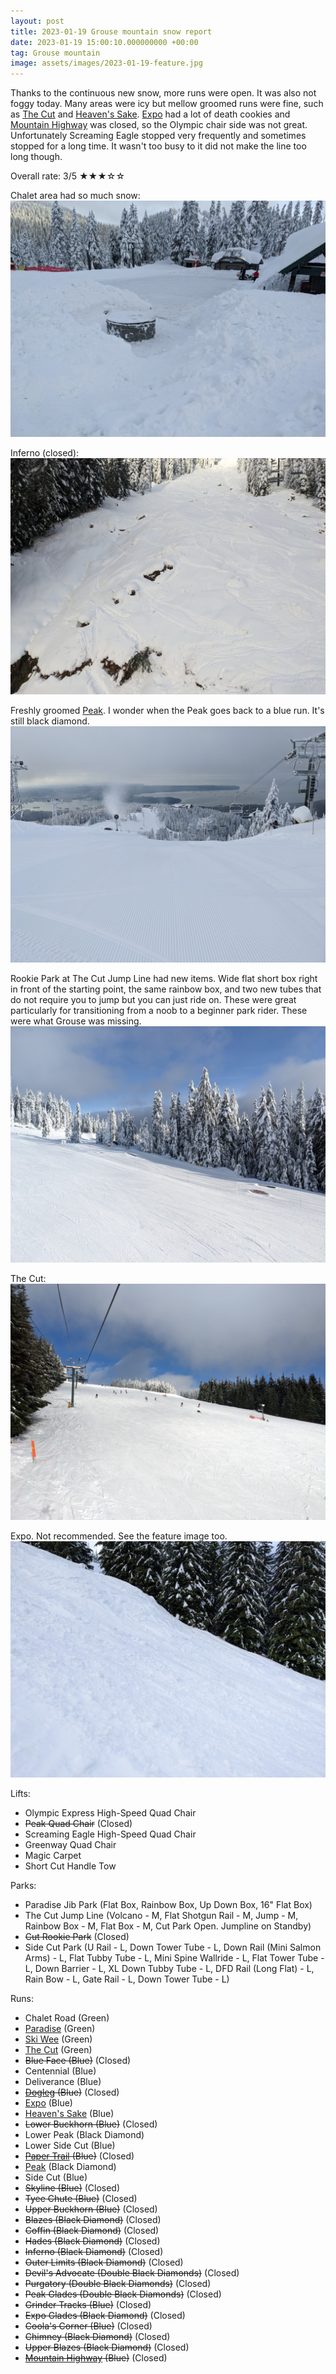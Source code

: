 ```yaml
---
layout: post
title: 2023-01-19 Grouse mountain snow report
date: 2023-01-19 15:00:10.000000000 +00:00
tag: Grouse mountain
image: assets/images/2023-01-19-feature.jpg
---
```


Thanks to the continuous new snow, more runs were open. It was also not foggy today. Many areas were icy but mellow groomed runs were fine, such as [The Cut](/grouse/the-cut/) and [Heaven's Sake](/heavens-sake/). [Expo](/grouse/expo/) had a lot of death cookies and [Mountain Highway](/grouse/mountain-highway/) was closed, so the Olympic chair side was not great. Unfortunately Screaming Eagle stopped very frequently and sometimes stopped for a long time. It wasn't too busy to it did not make the line too long though.

Overall rate: 3/5 ★★★☆☆

Chalet area had so much snow:
![](/assets/images/2023-01-19-chalet.jpg)

Inferno (closed):
![](/assets/images/2023-01-19-inferno-closed.jpg)

Freshly groomed [Peak](/grouse/peak/). I wonder when the Peak goes back to a blue run. It's still black diamond.
![](/assets/images/2023-01-19-peak-freshly-groomed.jpg)

Rookie Park at The Cut Jump Line had new items. Wide flat short box right in front of the starting point, the same rainbow box, and two new tubes that do not require you to jump but you can just ride on. These were great particularly for transitioning from a noob to a beginner park rider. These were what Grouse was missing.
![](/assets/images/2023-01-19-the-cut-jump-line-which-is-rookie-park.jpg)

The Cut:
![](/assets/images/2023-01-19-the-cut.jpg)

Expo. Not recommended. See the feature image too.
![](/assets/images/2023-01-19-expo.jpg)

Lifts:

* Olympic Express High-Speed Quad Chair
* <del>Peak Quad Chair</del> (Closed)
* Screaming Eagle High-Speed Quad Chair
* Greenway Quad Chair
* Magic Carpet
* Short Cut Handle Tow

Parks:

* Paradise Jib Park (Flat Box, Rainbow Box, Up Down Box, 16" Flat Box)
* The Cut Jump Line (Volcano - M, Flat Shotgun Rail - M, Jump - M, Rainbow Box - M, Flat Box - M, Cut Park Open. Jumpline on Standby)
* <del>Cut Rookie Park</del> (Closed)
* Side Cut Park (U Rail - L, Down Tower Tube - L, Down Rail (Mini Salmon Arms) - L, Flat Tubby Tube - L, Mini Spine Wallride - L, Flat Tower Tube - L, Down Barrier - L, XL Down Tubby Tube - L, DFD Rail (Long Flat) - L, Rain Bow - L, Gate Rail - L, Down Tower Tube - L)

Runs:

* Chalet Road (Green)
* [Paradise](/grouse/paradise) (Green)
* [Ski Wee](/magic-carpet/) (Green)
* [The Cut](/grouse/the-cut/) (Green)
* <del>Blue Face (Blue)</del> (Closed)
* Centennial (Blue)
* Deliverance (Blue)
* <del>[Dogleg](/dogleg/) (Blue)</del> (Closed)
* [Expo](/grouse/expo/) (Blue)
* [Heaven's Sake](/heavens-sake/) (Blue)
* <del>Lower Buckhorn (Blue)</del> (Closed)
* Lower Peak (Black Diamond)
* Lower Side Cut (Blue)
* <del>[Paper Trail](/paper-trail/) (Blue)</del> (Closed)
* [Peak](/grouse/peak/) (Black Diamond)
* Side Cut (Blue)
* <del>Skyline (Blue)</del> (Closed)
* <del>Tyee Chute (Blue)</del> (Closed)
* <del>Upper Buckhorn (Blue)</del> (Closed)
* <del>Blazes (Black Diamond)</del> (Closed)
* <del>Coffin (Black Diamond)</del> (Closed)
* <del>Hades (Black Diamond)</del> (Closed)
* <del>Inferno (Black Diamond)</del> (Closed)
* <del>Outer Limits (Black Diamond)</del> (Closed)
* <del>Devil's Advocate (Double Black Diamonds)</del> (Closed)
* <del>Purgatory (Double Black Diamonds)</del> (Closed)
* <del>Peak Glades (Double Black Diamonds)</del> (Closed)
* <del>Grinder Tracks (Blue)</del> (Closed)
* <del>Expo Glades (Black Diamond)</del> (Closed)
* <del>Coola's Corner (Blue)</del> (Closed)
* <del>Chimney (Black Diamond)</del> (Closed)
* <del>Upper Blazes (Black Diamond)</del> (Closed)
* <del>[Mountain Highway](/grouse/mountain-highway/) (Blue)</del> (Closed)


